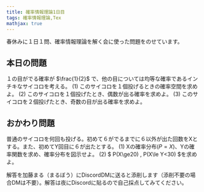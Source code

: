 ```yaml
---
title: 確率情報理論1日目
tags: 確率情報理論,Tex
mathjax: true
---
```


春休みに１日１問、確率情報理論を解く会に使った問題をのせています。

## 本日の問題

１の目がでる確率が $\frac{1}{2}$ で、他の目については均等な確率であるインチキなサイコロを考える。
(1) このサイコロを１個投げるときの確率空間を求めよ。 
(2) このサイコロを１個投げたとき、偶数が出る確率を求めよ。
(3) このサイコロを２個投げたとき、奇数の目が出る確率を求めよ。 


## おかわり問題
普通のサイコロを何回も投げる。初めて６がでるまでに６以外が出た回数をXとする。また、初めてY回目に６が出たとする。
(1) Xの確率分布$(P=X)$、Yの確率関数を求め、確率分布を図示せよ。
(2) $ P(X\ge20) , P(X\le Y<30) $を求めよ。 

解答を加藤まる（まるぼう）にDiscordDMに送ると添削します（添削不要の場合DMは不要）。解答は夜にDiscordに貼るので自己採点してみてください。
